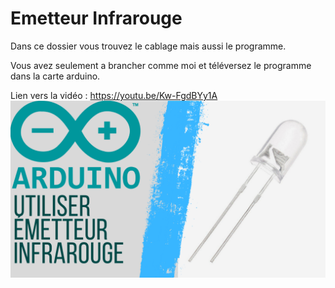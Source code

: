 # Emetteur Infrarouge
Dans ce dossier vous trouvez le cablage mais aussi le programme.

Vous avez seulement a brancher comme moi et téléversez le programme dans la carte arduino.

Lien vers la vidéo : https://youtu.be/Kw-FgdBYy1A
![alt text](https://github.com/electrocodeur/ir_emetteur/blob/main/arduinoemetteurinfrarouge.png?raw=true)
